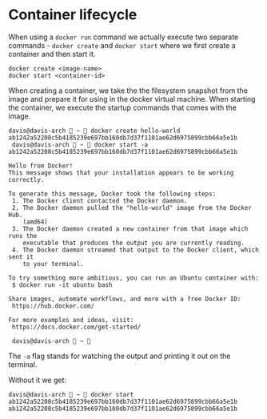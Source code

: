 # Container lifecycle

When using a `docker run` command we actually execute two separate commands - `docker create` and `docker start` where we first create a container and then start it.

```
docker create <image-name>
docker start <container-id>
```

When creating a container, we take the the filesystem snapshot from the image and prepare it for using in the docker virtual machine. When starting the container, we execute the startup commands that comes with the image.

```
davis@davis-arch  ~  docker create hello-world
ab1242a52208c5b4185239e697bb160db7d37f1101ae62d6975899cbb66a5e1b
 davis@davis-arch  ~  docker start -a ab1242a52208c5b4185239e697bb160db7d37f1101ae62d6975899cbb66a5e1b

Hello from Docker!
This message shows that your installation appears to be working correctly.

To generate this message, Docker took the following steps:
 1. The Docker client contacted the Docker daemon.
 2. The Docker daemon pulled the "hello-world" image from the Docker Hub.
    (amd64)
 3. The Docker daemon created a new container from that image which runs the
    executable that produces the output you are currently reading.
 4. The Docker daemon streamed that output to the Docker client, which sent it
    to your terminal.

To try something more ambitious, you can run an Ubuntu container with:
 $ docker run -it ubuntu bash

Share images, automate workflows, and more with a free Docker ID:
 https://hub.docker.com/

For more examples and ideas, visit:
 https://docs.docker.com/get-started/

 davis@davis-arch  ~  
```

The `-a` flag stands for watching the output and printing it out on the terminal.

Without it we get:

```
davis@davis-arch  ~  docker start ab1242a52208c5b4185239e697bb160db7d37f1101ae62d6975899cbb66a5e1b 
ab1242a52208c5b4185239e697bb160db7d37f1101ae62d6975899cbb66a5e1b
```

